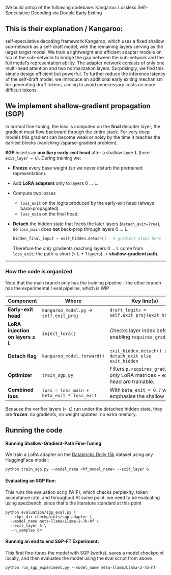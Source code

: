 We build ontop of the following codebase: Kangaroo: Lossless Self-Speculative Decoding via Double Early Exiting</h1></div>



## This is their explanation / Kangaroo:

self-speculative decoding framework Kangaroo, which uses a fixed shallow sub-network as a self-draft model, with the remaining layers serving as the larger target model. We train a lightweight and efficient adapter module on top of the sub-network to bridge the gap between the sub-network and the full model’s representation ability. The adapter network consists of only one multi-head attention and two
normalization layers. Surprisingly, we find this simple design efficient but powerful. To further reduce the inference latency of the self-draft model, we introduce an additional early exiting mechanism for generating draft tokens, aiming to avoid
unnecessary costs on more difficult tokens.


##  We implement shallow-gradient propagation (SGP)

In normal fine-tuning, the loss is computed on the **final** decoder layer; the gradient must flow backward through the entire stack. For very deep models this gradient can become weak or noisy by the time it reaches the earliest blocks (vanishing-/sparse-gradient problem).

**SGP** inserts an **auxiliary early-exit head** after a shallow layer **L** (here `exit_layer = 6`).
During training we:

* **Freeze** every base weight (so we never disturb the pretrained representation).
* Add **LoRA adapters** only to layers 0 … L.
* Compute two losses

  * `loss_exit` on the logits produced by the early-exit head (always back-propagated).
  * `loss_main` on the final head.
* **Detach** the hidden state that feeds the later layers (`detach_exit=True`), so `loss_main` does **not** back-prop through layers 0 … L.

  ```python
  hidden_final_input = exit_hidden.detach()   # gradient stops here
  ```

  Therefore the *only* gradients reaching layers 0 … L come from `loss_exit`; the path is short (≤ L + 1 layers) → **shallow-gradient path**.

---

### How the code is organized
Note that the main branch only has the training pipeline - the other branch has the experimental / eval pipeline, which is WIP

| Component                        | Where                                      | Key line(s)                                                                   |
| -------------------------------- | ------------------------------------------ | ----------------------------------------------------------------------------- |
| **Early-exit head**              | `kangaroo_model.py` → `self.exit_proj`     | `draft_logits = self.exit_proj(exit_hidden)`                                  |
| **LoRA injection on layers ≤ L** | `inject_lora()`                            | Checks layer index before enabling `requires_grad=True`.                      |
| **Detach flag**                  | `kangaroo_model.forward()`                 | `exit_hidden.detach() if detach_exit else exit_hidden`                        |
| **Optimizer**                    | `train_sgp.py`                             | Filters `p.requires_grad`, so *only* LoRA matrices + exit head are trainable. |
| **Combined loss**                | `loss = loss_main + beta_exit * loss_exit` | With `beta_exit = 0.7` we emphasise the shallow path.                         |

Because the verifier layers (`> L`) run under the detached hidden state, they are **frozen**: no gradients, no weight updates, no extra memory.


## Running the code

#### Running Shallow-Gradient-Path Fine-Tuning

We train a LoRA adapter on the [Databricks Dolly 15k](https://huggingface.co/datasets/databricks/databricks-dolly-15k)
dataset using any HuggingFace model:

```
python train_sgp.py --model_name <hf_model_name> --exit_layer 6
```


#### Evaluating an SGP Run:
This runs the evaluation scrip (WIP), which checks perplexity, token acceptance rate, and throughput
At some point, we need to be evaluating using specbench, since that's the literature standard at this point 
```
python evaluation/sgp_eval.py \
  --ckpt_dir checkpoints/sgp_adapter \
  --model_name meta-llama/Llama-2-7b-hf \
  --exit_layer 6 \
  --n_samples 64
```

#### Running an end to end SGP-FT Experiment:
This first fine-tunes the model with SGP (works), saves a model checkpoint locally, and then evaluates the model using the eval script from above
```
python run_sgp_experiment.py --model_name meta-llama/Llama-2-7b-hf 
```
